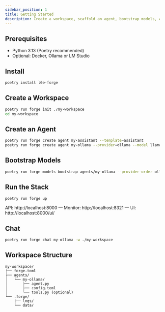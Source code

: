 ```yaml
---
sidebar_position: 1
title: Getting Started
description: Create a workspace, scaffold an agent, bootstrap models, and run the stack.
---
```


<!-- Adapted from repo docs/getting-started.md -->

## Prerequisites

- Python 3.13 (Poetry recommended)
- Optional: Docker, Ollama or LM Studio

## Install

```bash
poetry install l6e-forge
```

## Create a Workspace

```bash
poetry run forge init ./my-workspace
cd my-workspace
```

## Create an Agent

```bash
poetry run forge create agent my-assistant --template=assistant
poetry run forge create agent my-ollama --provider=ollama --model llama3.2:3b
```

## Bootstrap Models

```bash
poetry run forge models bootstrap agents/my-ollama --provider-order ollama,lmstudio --interactive
```

## Run the Stack

```bash
poetry run forge up
```

API: http://localhost:8000 — Monitor: http://localhost:8321 — UI: http://localhost:8000/ui/

## Chat

```bash
poetry run forge chat my-ollama -w ./my-workspace
```

## Workspace Structure

```text
my-workspace/
├── forge.toml
├── agents/
│   └── my-ollama/
│       ├── agent.py
│       ├── config.toml
│       └── tools.py (optional)
└── .forge/
    ├── logs/
    └── data/
```


